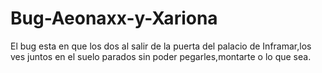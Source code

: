 Bug-Aeonaxx-y-Xariona
=====================

El bug esta en que los dos al salir de la puerta del palacio de Inframar,los ves juntos en el suelo parados sin poder pegarles,montarte o lo que sea.
